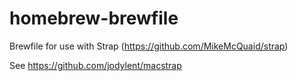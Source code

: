# homebrew-brewfile
  Brewfile for use with Strap (https://github.com/MikeMcQuaid/strap)
  
  See https://github.com/jodylent/macstrap
